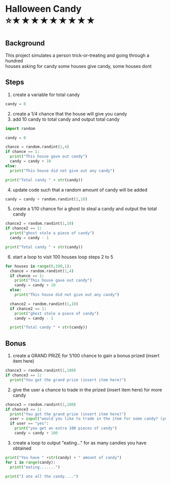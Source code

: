 # Halloween Candy <br> ⭐★★★★★★★★★

## Background

This project simulates a person trick-or-treating and going through a hundred
<br>houses asking for candy some houses give candy, some houses dont

## Steps

1. create a variable for total candy

```python
candy = 0
```

2. create a 1/4 chance that the house will give you candy
3. add 10 candy to total candy and output total candy

```python
import random

candy = 0

chance = random.randint(1,4)
if chance == 1:
  print("This house gave out candy")
  candy = candy + 10
else:
  print("This house did not give out any candy")

print("Total candy " + str(candy))
```

4. update code such that a random amount of candy will be added

```python
candy = candy + random.randint(1,10)
```

5. create a 1/10 chance for a ghost to steal a candy and output the total candy

```python
chance2 = random.randint(1,10)
if chance2 == 1:
  print("ghost stole a piece of candy")
  candy = candy - 1

print("Total candy " + str(candy))
```

6. start a loop to visit 100 houses loop steps 2 to 5

```python
for houses in range(0,100,1):
  chance = random.randint(1,4)
  if chance == 1:
    print("This house gave out candy")
    candy = candy + 10
  else:
    print("This house did not give out any candy")

  chance2 = random.randint(1,10)
  if chance2 == 1:
    print("ghost stole a piece of candy")
    candy = candy - 1

  print("Total candy " + str(candy))
```

## Bonus

1. create a GRAND PRIZE for 1/100 chance to gain a bonus prized (insert item here)

```python
chance3 = random.randint(1,100)
if chance3 == 1:
  print("You got the grand prize (insert item here)")
```

2. give the user a chance to trade in the prized (insert item here) for more candy

```python
chance3 = random.randint(1,100)
if chance3 == 1:
  print("You got the grand prize (insert item here)")
  user = input("would you like to trade in the item for some candy? (yes/no) ")
  if user == "yes":
    print("you get an extra 100 pieces of candy")
    candy = candy + 100
```

3. create a loop to output "eating..." for as many candies you have obtained

```python
print("You have " +str(candy) + " amount of candy")
for i in range(candy):
  print("eating.......")

print("I ate all the candy....")
```
